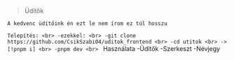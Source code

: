 >Üdítők

`A kedvenc üdítőink én ezt le nem írom ez túl hosszu`

`Telepítés: <br>
   -ezekkel: <br>
     -git clone https://github.com/CsikSzabi04/uditok_frontend <br>
     -cd utitok <br>
     ->[!pnpm i] <br>
     -pnpm dev <br>
`
Használata
  -Üdítők
  -Szerkeszt
  -Névjegy
